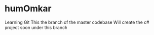 # humOmkar
Learning Git
This the branch of the master codebase
Will create the c# project soon under this branch

